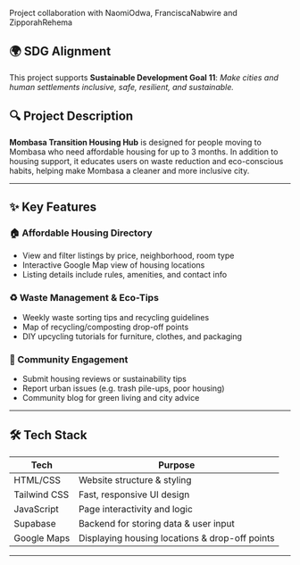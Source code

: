 Project collaboration with NaomiOdwa, FranciscaNabwire and ZipporahRehema

## 🌍 SDG Alignment
This project supports **Sustainable Development Goal 11**: *Make cities and human settlements inclusive, safe, resilient, and sustainable.*

## 🔍 Project Description
**Mombasa Transition Housing Hub** is designed for people moving to Mombasa who need affordable housing for up to 3 months. In addition to housing support, it educates users on waste reduction and eco-conscious habits, helping make Mombasa a cleaner and more inclusive city.

---

## ✨ Key Features

### 🏠 Affordable Housing Directory
- View and filter listings by price, neighborhood, room type
- Interactive Google Map view of housing locations
- Listing details include rules, amenities, and contact info

### ♻️ Waste Management & Eco-Tips
- Weekly waste sorting tips and recycling guidelines
- Map of recycling/composting drop-off points
- DIY upcycling tutorials for furniture, clothes, and packaging

### 💬 Community Engagement
- Submit housing reviews or sustainability tips
- Report urban issues (e.g. trash pile-ups, poor housing)
- Community blog for green living and city advice

---

## 🛠 Tech Stack

| Tech        | Purpose                                |
|-------------|----------------------------------------|
| HTML/CSS    | Website structure & styling            |
| Tailwind CSS| Fast, responsive UI design             |
| JavaScript  | Page interactivity and logic           |
| Supabase    | Backend for storing data & user input  |
| Google Maps | Displaying housing locations & drop-off points |

---


